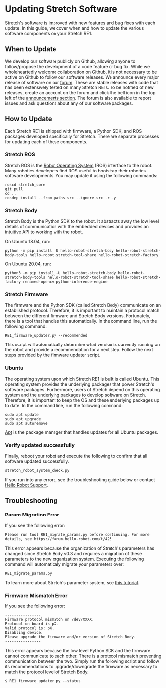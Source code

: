 # Updating Stretch Software

Stretch's software is improved with new features and bug fixes with each update. In this guide, we cover when and how to update the various software components on your Stretch RE1.

## When to Update

We develop our software publicly on Github, allowing anyone to follow/propose the development of a code feature or bug fix. While we wholeheartedly welcome collaboration on Github, it is not necessary to be active on Github to follow our software releases. We announce every major release of software on our [forum](https://forum.hello-robot.com/c/announcements). These are stable releases with code that has been extensively tested on many Stretch RE1s. To be notified of new releases, create an account on the forum and click the bell icon in the top left of the [announcements section](https://forum.hello-robot.com/c/announcements/6). The forum is also available to report issues and ask questions about any of our software packages.

## How to Update

Each Stretch RE1 is shipped with firmware, a Python SDK, and ROS packages developed specifically for Stretch. There are separate processes for updating each of these components.

### Stretch ROS

Stretch ROS is the [Robot Operating System](https://www.ros.org/about-ros/) (ROS) interface to the robot. Many robotics developers find ROS useful to bootstrap their robotics software developments. You may update it using the following commands:

```console
roscd stretch_core
git pull
cd ..
rosdep install --from-paths src --ignore-src -r -y
```

### Stretch Body

Stretch Body is the Python SDK to the robot. It abstracts away the low level details of communication with the embedded devices and provides an intuitive API to working with the robot.

On Ubuntu 18.04, run:
```console
python -m pip install -U hello-robot-stretch-body hello-robot-stretch-body-tools hello-robot-stretch-tool-share hello-robot-stretch-factory
```

On Ubuntu 20.04, run:
```console
python3 -m pip install -U hello-robot-stretch-body hello-robot-stretch-body-tools hello-robot-stretch-tool-share hello-robot-stretch-factory renamed-opencv-python-inference-engine
```

### Stretch Firmware

The firmware and the Python SDK (called Stretch Body) communicate on an established protocol. Therefore, it is important to maintain a protocol match between the different firmware and Stretch Body versions. Fortunately, there is a tool that handles this automatically. In the command line, run the following command:

```console
RE1_firmware_updater.py --recommended
```

This script will automatically determine what version is currently running on the robot and provide a recommendation for a next step. Follow the next steps provided by the firmware updater script.

### Ubuntu

The operating system upon which Stretch RE1 is built is called Ubuntu. This operating system provides the underlying packages that power Stretch's software packages. Furthermore, users of Stretch depend on this operating system and the underlying packages to develop software on Stretch. Therefore, it is important to keep the OS and these underlying packages up to date. In the command line, run the following command:

```console
sudo apt update
sudo apt upgrade
sudo apt autoremove
```

[Apt](https://en.wikipedia.org/wiki/APT_(software)) is the package manager that handles updates for all Ubuntu packages.

### Verify updated successfully

Finally, reboot your robot and execute the following to confirm that all software updated successfully.

```console
stretch_robot_system_check.py
```

If you run into any errors, see the troubleshooting guide below or contact [Hello Robot Support](https://forum.hello-robot.com).

## Troubleshooting

### Param Migration Error

If you see the following error:

```
Please run tool RE1_migrate_params.py before continuing. For more details, see https://forum.hello-robot.com/t/425
```

This error appears because the organization of Stretch's parameters has changed since Stretch Body v0.3 and requires a migration of these parameters to the new organization system. Executing the following command will automaticaly migrate your parameters over:

```console
RE1_migrate_params.py
```

To learn more about Stretch's parameter system, see [this tutorial](https://docs.hello-robot.com/0.1/parameters_tutorial/).

### Firmware Mismatch Error

If you see the following error:

```
----------------
Firmware protocol mismatch on /dev/XXXX.
Protocol on board is pX.
Valid protocol is: pX.
Disabling device.
Please upgrade the firmware and/or version of Stretch Body.
----------------
```

This error appears because the low level Python SDK and the firmware cannot communicate to each other. There is a protocol mismatch preventing communication between the two. Simply run the following script and follow its recommendations to upgrade/downgrade the firmware as necessary to match the protocol level of Stretch Body.

```console
$ RE1_firmware_updater.py --status
```
